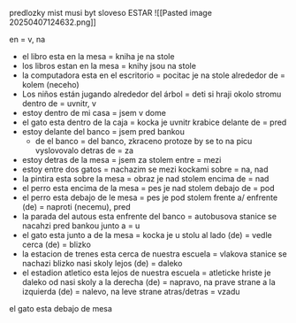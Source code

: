 predlozky mist
musi byt sloveso ESTAR
![[Pasted image 20250407124632.png]]

en = v, na
- el libro esta en la mesa = kniha je na stole
- los libros estan en la mesa = knihy jsou na stole
- la computadora esta en el escritorio = pocitac je na stole
alrededor de = kolem (neceho)
- Los niños están jugando alrededor del árbol = deti si hraji okolo stromu
dentro de  = uvnitr, v
- estoy dentro de mi casa = jsem v dome
- el gato esta dentro de la caja = kocka je uvnitr krabice
delante de = pred
- estoy delante del banco = jsem pred bankou
	- de el banco = del banco, zkraceno protoze by se to na picu vyslovovalo
detras de = za
- estoy detras de la mesa = jsem za stolem
entre = mezi
- estoy entre dos gatos = nachazim se mezi kockami
sobre = na, nad
- la pintira esta sobre la mesa = obraz je nad stolem
encima de = nad
- el perro esta encima de la mesa = pes je nad stolem
debajo de  = pod
- el perro esta debajo de le mesa = pes je pod stolem
frente a/ enfrente (de) = naproti (necemu), pred
- la parada del autous esta enfrente del banco = autobusova stanice se nacahzi pred bankou
junto a = u
- el gato esta junto a de la mesa = kocka je u stolu
al lado (de) = vedle
cerca (de) = blizko
- la estacion de trenes esta cerca de nuestra escuela = vlakova stanice se nachazi blizko nasi skoly
lejos (de) = daleko
- el estadion atletico esta lejos de nuestra escuela = atleticke hriste je daleko od nasi skoly
a la derecha (de) = napravo, na prave strane
a la izquierda (de) = nalevo, na leve strane
atras/detras = vzadu

el gato esta debajo de mesa